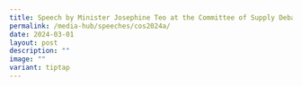 ```yaml
---
title: Speech by Minister Josephine Teo at the Committee of Supply Debate 2024
permalink: /media-hub/speeches/cos2024a/
date: 2024-03-01
layout: post
description: ""
image: ""
variant: tiptap
---
```

